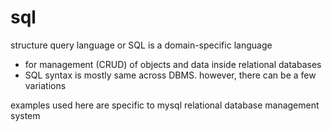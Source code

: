 # sql

structure query language or SQL is a domain-specific language

- for management (CRUD) of objects and data inside relational databases
- SQL syntax is mostly same across DBMS. however, there can be a few variations

examples used here are specific to mysql relational database management system
